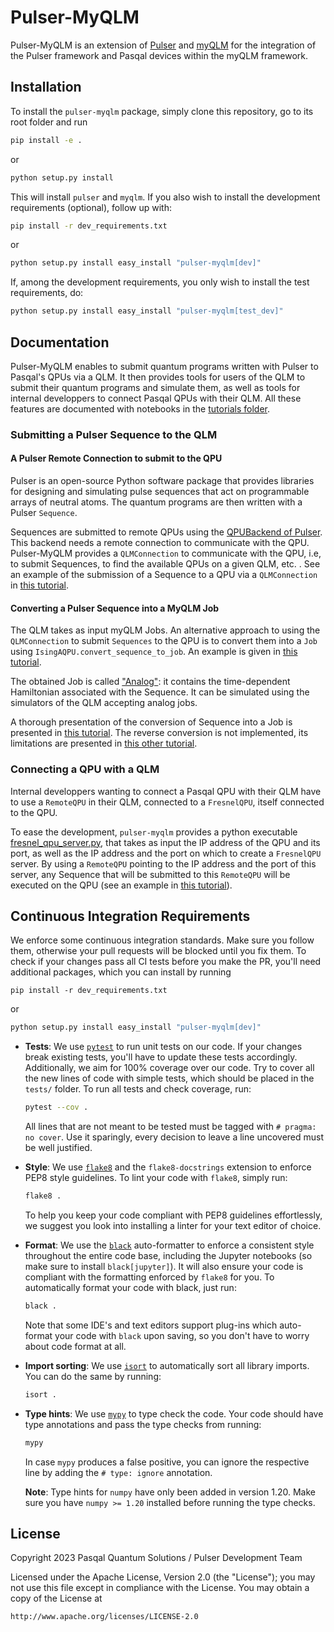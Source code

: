 # Pulser-MyQLM

Pulser-MyQLM is an extension of [Pulser](https://pulser.readthedocs.io/en/stable/index.html) and [myQLM](https://qlm.bull.com/bin/view/Main/) for the integration of the Pulser framework and Pasqal devices within the myQLM framework.

## Installation

To install the ``pulser-myqlm`` package, simply clone this repository, go to its root folder and run

```bash
pip install -e .
```
or 

```bash
python setup.py install
```

This will install ``pulser`` and ``myqlm``. If you also wish to install the development requirements (optional), follow up with:

```bash
pip install -r dev_requirements.txt
```

or

```bash
python setup.py install easy_install "pulser-myqlm[dev]"
```

If, among the development requirements, you only wish to install the test requirements, do:

```bash
python setup.py install easy_install "pulser-myqlm[test_dev]"
```

## Documentation

Pulser-MyQLM enables to submit quantum programs written with Pulser to Pasqal's QPUs via a QLM. It then provides tools for users of the QLM to submit their quantum programs and simulate them, as well as tools for internal developpers to connect Pasqal QPUs with their QLM. All these features are documented with notebooks in the [tutorials folder](./tutorials/).

### Submitting a Pulser Sequence to the QLM

#### A Pulser Remote Connection to submit to the QPU

Pulser is an open-source Python software package that provides libraries for designing and simulating pulse sequences that act on programmable arrays of neutral atoms. The quantum programs are then written with a Pulser `Sequence`.

Sequences are submitted to remote QPUs using the [QPUBackend of Pulser](https://pulser.readthedocs.io/en/stable/tutorials/backends.html). This backend needs a remote connection to communicate with the QPU. Pulser-MyQLM provides a `QLMConnection` to communicate with the QPU, i.e, to submit Sequences, to find the available QPUs on a given QLM, etc. . See an example of the submission of a Sequence to a QPU via a `QLMConnection` in [this tutorial](./tutorials/Submitting%20AFM%20state%20prep%20to%20QPU.ipynb).


#### Converting a Pulser Sequence into a MyQLM Job

The QLM takes as input myQLM Jobs. An alternative approach to using the `QLMConnection` to submit `Sequences` to the QPU is to convert them into a `Job` using `IsingAQPU.convert_sequence_to_job`. An example is given in [this tutorial](./tutorials/Submitting%20AFM%20state%20prep%20to%20QPU.ipynb).

The obtained Job is called ["Analog"](https://myqlm.github.io/02_user_guide/01_write/02_analog_schedule/03_an_jobs.html): it contains the time-dependent Hamiltonian associated with the Sequence. It can be simulated using the simulators of the QLM accepting analog jobs.

A thorough presentation of the conversion of Sequence into a Job is presented in [this tutorial](./tutorials/pulser-myqlm.ipynb). The reverse conversion is not implemented, its limitations are presented in [this other tutorial](./tutorials/pulser_schedule_creation.ipynb).

### Connecting a QPU with a QLM

Internal developpers wanting to connect a Pasqal QPU with their QLM have to use a `RemoteQPU` in their QLM, connected to a `FresnelQPU`, itself connected to the QPU. 

To ease the development, `pulser-myqlm` provides a python executable [fresnel_qpu_server.py](./fresnel_qpu_server.py), that takes as input the IP address of the QPU and its port, as well as the IP address and the port on which to create a `FresnelQPU` server. By using a `RemoteQPU` pointing to the IP address and the port of this server, any Sequence that will be submitted to this `RemoteQPU` will be executed on the QPU (see an example in [this tutorial](./tutorials/pulser-myqlm.ipynb)).

## Continuous Integration Requirements

We enforce some continuous integration standards. Make sure you follow them, otherwise your pull requests will be blocked until you fix them. To check if your changes pass all CI tests before you make the PR, you'll need additional packages, which you can install by running

```shell
pip install -r dev_requirements.txt
```

or

```bash
python setup.py install easy_install "pulser-myqlm[dev]"
```

- **Tests**: We use [`pytest`](https://docs.pytest.org/en/latest/) to run unit tests on our code. If your changes break existing tests, you'll have to update these tests accordingly. Additionally, we aim for 100% coverage over our code. Try to cover all the new lines of code with simple tests, which should be placed in the `tests/` folder. To run all tests and check coverage, run:

    ```bash
    pytest --cov .
    ```

    All lines that are not meant to be tested must be tagged with `# pragma: no cover`. Use it sparingly,
    every decision to leave a line uncovered must be well justified.

- **Style**: We use [`flake8`](https://flake8.pycqa.org/en/latest/) and the `flake8-docstrings` extension to enforce PEP8 style guidelines. To lint your code with `flake8`, simply run:

    ```bash
    flake8 .
    ```

    To help you keep your code compliant with PEP8 guidelines effortlessly, we suggest you look into installing a linter for your text editor of choice.

- **Format**: We use the [`black`](https://black.readthedocs.io/en/stable/index.html) auto-formatter to enforce a consistent style throughout the entire code base, including the Jupyter notebooks (so make sure to install `black[jupyter]`). It will also ensure your code is compliant with the formatting enforced by `flake8` for you. To automatically format your code with black, just run:

    ```bash
    black .
    ```

    Note that some IDE's and text editors support plug-ins which auto-format your code with `black` upon saving, so you don't have to worry about code format at all.

- **Import sorting**: We use [`isort`](https://pycqa.github.io/isort/) to automatically sort all library imports. You can do the same by running:

    ```bash
    isort .
    ```

- **Type hints**: We use [`mypy`](http://mypy-lang.org/) to type check the code. Your code should have type
annotations and pass the type checks from running:

    ```bash
    mypy
    ```

    In case `mypy` produces a false positive, you can ignore the respective line by adding the `# type: ignore` annotation.

    **Note**: Type hints for `numpy` have only been added in version 1.20. Make sure you have `numpy >= 1.20`
    installed before running the type checks.


## License

Copyright 2023 Pasqal Quantum Solutions / Pulser Development Team

Licensed under the Apache License, Version 2.0 (the "License");
you may not use this file except in compliance with the License.
You may obtain a copy of the License at

    http://www.apache.org/licenses/LICENSE-2.0
